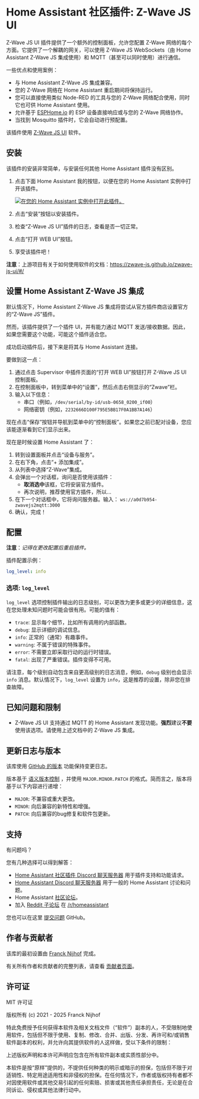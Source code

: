 # Home Assistant 社区插件: Z-Wave JS UI

Z-Wave JS UI 插件提供了一个额外的控制面板，允许您配置 Z-Wave 网络的每个方面。它提供了一个解耦的网关，可以使用 Z-Wave JS WebSockets（由 Home Assistant Z-Wave JS 集成使用）和 MQTT（甚至可以同时使用）进行通信。

一些优点和使用案例：

- 与 Home Assistant Z-Wave JS 集成兼容。
- 您的 Z-Wave 网络在 Home Assistant 重启期间将保持运行。
- 您可以直接使用类似 Node-RED 的工具与您的 Z-Wave 网络配合使用，同时它也可供 Home Assistant 使用。
- 允许基于 [ESPHome.io][esphome] 的 ESP 设备直接响应或与您的 Z-Wave 网络协作。
- 当找到 Mosquitto 插件时，它会自动进行预配置。

该插件使用 [Z-Wave JS UI][zwave-js-ui] 软件。

## 安装

该插件的安装非常简单，与安装任何其他 Home Assistant 插件没有区别。

1. 点击下面 Home Assistant 我的按钮，以便在您的 Home Assistant 实例中打开该插件。

   [![在您的 Home Assistant 实例中打开此插件。][addon-badge]][addon]

2. 点击“安装”按钮以安装插件。
3. 检查“Z-Wave JS UI”插件的日志，查看是否一切正常。
4. 点击“打开 WEB UI”按钮。
5. 享受该插件吧！

**注意**：上游项目有关于如何使用软件的文档：<https://zwave-js.github.io/zwave-js-ui/#/>

## 设置 Home Assistant Z-Wave JS 集成

默认情况下，Home Assistant Z-Wave JS 集成将尝试从官方插件商店设置官方的“Z-Wave JS”插件。

然而，该插件提供了一个插件 UI，并有能力通过 MQTT 发送/接收数据。因此，如果您需要这个功能，可能这个插件适合您。

成功启动插件后，接下来是将其与 Home Assistant 连接。

要做到这一点：

1. 通过点击 Supervisor 中插件页面的“打开 WEB UI”按钮打开 Z-Wave JS UI 控制面板。
2. 在控制面板中，转到菜单中的“设置”，然后点击右侧显示的“Zwave”栏。
3. 输入以下信息：
   - 串口（例如，`/dev/serial/by-id/usb-0658_0200_if00`）
   - 网络密钥（例如，`2232666D100F795E5BB17F0A1BB7A146`）

现在点击“保存”按钮并导航到菜单中的“控制面板”。如果您之前已配对设备，您应该能逐渐看到它们显示出来。

现在是时候设置 Home Assistant 了：

1. 转到设置面板并点击“设备与服务”。
2. 在右下角，点击“+ 添加集成”。
3. 从列表中选择“Z-Wave”集成。
4. 会弹出一个对话框，询问是否使用该插件：
   - **取消选中**该框，它将安装官方插件。
   - 再次说明，推荐使用官方插件，所以...
5. 在下一个对话框中，它将询问服务器。输入：
   `ws://a0d7b954-zwavejs2mqtt:3000`
6. 确认，完成！

## 配置

**注意**：_记得在更改配置后重启插件。_

插件配置示例：

```yaml
log_level: info
```

### 选项: `log_level`

`log_level` 选项控制插件输出的日志级别，可以更改为更多或更少的详细信息，这在您处理未知问题时可能会很有用。可能的值有：

- `trace`: 显示每个细节，比如所有调用的内部函数。
- `debug`: 显示详细的调试信息。
- `info`: 正常的（通常）有趣事件。
- `warning`: 不属于错误的特殊事件。
- `error`: 不需要立即采取行动的运行时错误。
- `fatal`: 出现了严重错误。插件变得不可用。

请注意，每个级别自动包含来自更高级别的日志消息，例如，`debug` 级别也会显示 `info` 消息。默认情况下，`log_level` 设置为 `info`，这是推荐的设置，除非您在排查故障。

## 已知问题和限制

- Z-Wave JS UI 支持通过 MQTT 的 Home Assistant 发现功能。**强烈**建议**不要**使用该选项。请使用上述文档中的 Z-Wave JS 集成。

## 更新日志与版本

该库使用 [GitHub 的版本][releases] 功能保持变更日志。

版本基于 [语义版本控制][semver] ，并使用 `MAJOR.MINOR.PATCH` 的格式。简而言之，版本将基于以下内容进行递增：

- `MAJOR`: 不兼容或重大更改。
- `MINOR`: 向后兼容的新特性和增强。
- `PATCH`: 向后兼容的bug修复和软件包更新。

## 支持

有问题吗？

您有几种选择可以得到解答：

- [Home Assistant 社区插件 Discord 聊天服务器][discord] 用于插件支持和功能请求。
- [Home Assistant Discord 聊天服务器][discord-ha] 用于一般的 Home Assistant 讨论和问题。
- Home Assistant [社区论坛][forum]。
- 加入 [Reddit 子论坛][reddit] 在 [/r/homeassistant][reddit]

您也可以在这里 [提交问题][issue] GitHub。

## 作者与贡献者

该库的最初设置由 [Franck Nijhof][frenck] 完成。

有关所有作者和贡献者的完整列表，请查看 [贡献者页面][contributors]。

## 许可证

MIT 许可证

版权所有 (c) 2021 - 2025 Franck Nijhof

特此免费授予任何获得本软件及相关文档文件（“软件”）副本的人，不受限制地使用软件，包括但不限于使用、复制、修改、合并、出版、分发、再许可和/或销售软件副本的权利，并允许向其提供软件的人这样做，受以下条件的限制：

上述版权声明和本许可声明应包含在所有软件副本或实质性部分中。

本软件是按“原样”提供的，不提供任何种类的明示或暗示的担保，包括但不限于对适销性、特定用途适用性和非侵权的担保。在任何情况下，作者或版权持有者都不对因使用软件或其他交易引起的任何索赔、损害或其他责任承担责任，无论是在合同诉讼、侵权或其他法律行动中。

[addon-badge]: https://my.home-assistant.io/badges/supervisor_addon.svg
[addon]: https://my.home-assistant.io/redirect/supervisor_addon/?addon=a0d7b954_zwavejs2mqtt&repository_url=https%3A%2F%2Fgithub.com%2Fhassio-addons%2Frepository
[contributors]: https://github.com/hassio-addons/addon-zwave-js-ui/graphs/contributors
[discord-ha]: https://discord.gg/c5DvZ4e
[discord]: https://discord.me/hassioaddons
[esphome]: https://esphome.io/components/mqtt.html#on-message-trigger
[forum-shield]: https://img.shields.io/badge/community-forum-brightgreen.svg
[forum]: https://community.home-assistant.io/?u=frenck
[frenck]: https://github.com/frenck
[issue]: https://github.com/hassio-addons/addon-zwave-js-ui/issues
[reddit]: https://reddit.com/r/homeassistant
[releases]: https://github.com/hassio-addons/addon-zwave-js-ui/releases
[semver]: https://semver.org/spec/v2.0.0.html
[zwave-js-ui]: https://github.com/zwave-js/zwave-js-ui